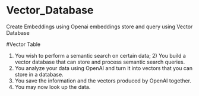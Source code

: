 # Vector_Database
Create Embeddings using Openai embeddings store and query using Vector Database


#Vector Table
1) You wish to perform a semantic search on certain data; 2) You build a vector database that can store and process semantic search queries.
3) You analyze your data using OpenAI and turn it into vectors that you can store in a database.
4) You save the information and the vectors produced by OpenAI together.
5) You may now look up the data.
